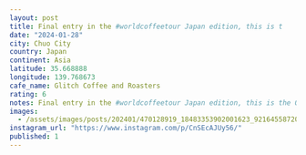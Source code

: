 ```yaml
---
layout: post
title: Final entry in the #worldcoffeetour Japan edition, this is t
date: "2024-01-28"
city: Chuo City
country: Japan
continent: Asia
latitude: 35.668888
longitude: 139.768673
cafe_name: Glitch Coffee and Roasters
rating: 6
notes: Final entry in the #worldcoffeetour Japan edition, this is the OG glitch, a big shout out to my line mate and company for this amazing last coffee experience.
images:
  - /assets/images/posts/202401/470128919_18483353902001623_9216455872091779893_n_17894638811959962.jpg
instagram_url: "https://www.instagram.com/p/CnSEcAJUy56/"
published: 1
---
```

